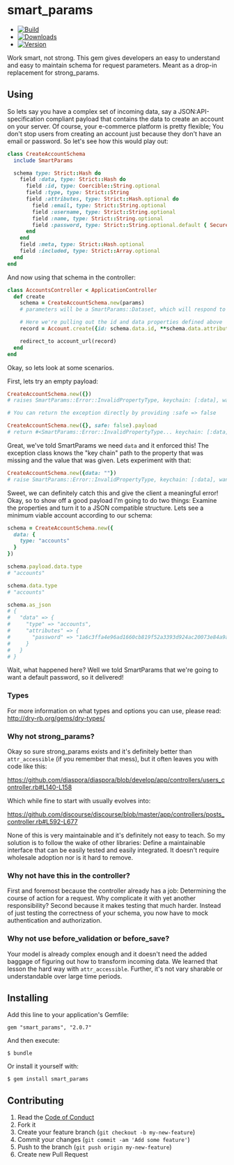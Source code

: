 # smart_params

  - [![Build](http://img.shields.io/travis-ci/krainboltgreene/smart_params.svg?style=flat-square)](https://travis-ci.org/krainboltgreene/smart_params)
  - [![Downloads](http://img.shields.io/gem/dtv/smart_params.svg?style=flat-square)](https://rubygems.org/gems/smart_params)
  - [![Version](http://img.shields.io/gem/v/smart_params.svg?style=flat-square)](https://rubygems.org/gems/smart_params)


Work smart, not strong. This gem gives developers an easy to understand and easy to maintain schema for request parameters. Meant as a drop-in replacement for strong_params.


## Using

So lets say you have a complex set of incoming data, say a JSON:API-specification compliant payload that contains the data to create an account on your server. Of course, your e-commerce platform is pretty flexible; You don't stop users from creating an account just because they don't have an email or password. So let's see how this would play out:

``` ruby
class CreateAccountSchema
  include SmartParams

  schema type: Strict::Hash do
    field :data, type: Strict::Hash do
      field :id, type: Coercible::String.optional
      field :type, type: Strict::String
      field :attributes, type: Strict::Hash.optional do
        field :email, type: Strict::String.optional
        field :username, type: Strict::String.optional
        field :name, type: Strict::String.optional
        field :password, type: Strict::String.optional.default { SecureRandom.hex(32) }
      end
    end
    field :meta, type: Strict::Hash.optional
    field :included, type: Strict::Array.optional
  end
end
```

And now using that schema in the controller:

``` ruby
class AccountsController < ApplicationController
  def create
    schema = CreateAccountSchema.new(params)
    # parameters will be a SmartParams::Dataset, which will respond to the various fields you defined

    # Here we're pulling out the id and data properties defined above
    record = Account.create({id: schema.data.id, **schema.data.attributes})

    redirect_to account_url(record)
  end
end
```

Okay, so lets look at some scenarios.

First, lets try an empty payload:

``` ruby
CreateAccountSchema.new({})
# raises SmartParams::Error::InvalidPropertyType, keychain: [:data], wanted: Hash, raw: nil

# You can return the exception directly by providing :safe => false

CreateAccountSchema.new({}, safe: false).payload
# return #<SmartParams::Error::InvalidPropertyType... keychain: [:data], wanted: Hash, raw: nil>
```

Great, we've told SmartParams we need `data` and it enforced this! The exception class knows the "key chain" path to the property that was missing and the value that was given. Lets experiment with that:

``` ruby
CreateAccountSchema.new({data: ""})
# raise SmartParams::Error::InvalidPropertyType, keychain: [:data], wanted: Hash, raw: ""
```

Sweet, we can definitely catch this and give the client a meaningful error! Okay, so to show off a good payload I'm going to do two things: Examine the properties and turn it to a JSON compatible structure. Lets see a minimum viable account according to our schema:


``` ruby
schema = CreateAccountSchema.new({
  data: {
    type: "accounts"
  }
})

schema.payload.data.type
# "accounts"

schema.data.type
# "accounts"

schema.as_json
# {
#   "data" => {
#     "type" => "accounts",
#     "attributes" => {
#       "password" => "1a6c3ffa4e96ad1660cb819f52a3393d924ac20073e84a9a6943a721d49bab38"
#     }
#   }
# }
```

Wait, what happened here? Well we told SmartParams that we're going to want a default password, so it delivered!


### Types

For more information on what types and options you can use, please read: http://dry-rb.org/gems/dry-types/


### Why not strong_params?

Okay so sure strong_params exists and it's definitely better than `attr_accessible` (if you remember that mess), but it often leaves you with code like this:

https://github.com/diaspora/diaspora/blob/develop/app/controllers/users_controller.rb#L140-L158

Which while fine to start with usually evolves into:

https://github.com/discourse/discourse/blob/master/app/controllers/posts_controller.rb#L592-L677

None of this is very maintainable and it's definitely not easy to teach. So my solution is to follow the wake of other libraries: Define a maintainable interface that can be easily tested and easily integrated. It doesn't require wholesale adoption nor is it hard to remove.


### Why not have this in the controller?

First and foremost because the controller already has a job: Determining the course of action for a request. Why complicate it with yet another responsibility? Second because it makes testing that much harder. Instead of just testing the correctness of your schema, you now have to mock authentication and authorization.


### Why not use before_validation or before_save?

Your model is already complex enough and it doesn't need the added baggage of figuring out how to transform incoming data. We learned that lesson the hard way with `attr_accessible`. Further, it's not vary sharable or understandable over large time periods.


## Installing

Add this line to your application's Gemfile:

    gem "smart_params", "2.0.7"

And then execute:

    $ bundle

Or install it yourself with:

    $ gem install smart_params


## Contributing

  1. Read the [Code of Conduct](/CONDUCT.md)
  2. Fork it
  3. Create your feature branch (`git checkout -b my-new-feature`)
  4. Commit your changes (`git commit -am 'Add some feature'`)
  5. Push to the branch (`git push origin my-new-feature`)
  6. Create new Pull Request
